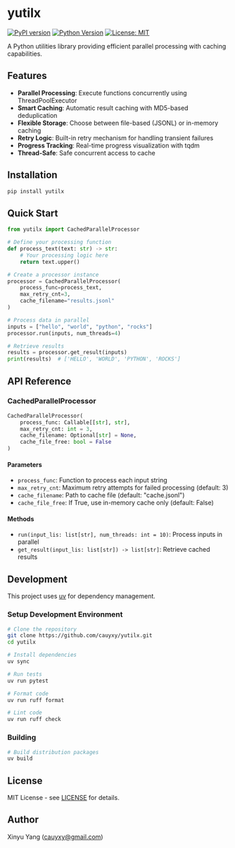# yutilx

[![PyPI version](https://badge.fury.io/py/yutilx.svg)](https://badge.fury.io/py/yutilx)
[![Python Version](https://img.shields.io/pypi/pyversions/yutilx.svg)](https://pypi.org/project/yutilx/)
[![License: MIT](https://img.shields.io/badge/License-MIT-yellow.svg)](https://opensource.org/licenses/MIT)

A Python utilities library providing efficient parallel processing with caching capabilities.

## Features

- **Parallel Processing**: Execute functions concurrently using ThreadPoolExecutor
- **Smart Caching**: Automatic result caching with MD5-based deduplication
- **Flexible Storage**: Choose between file-based (JSONL) or in-memory caching
- **Retry Logic**: Built-in retry mechanism for handling transient failures
- **Progress Tracking**: Real-time progress visualization with tqdm
- **Thread-Safe**: Safe concurrent access to cache

## Installation

```bash
pip install yutilx
```

## Quick Start

```python
from yutilx import CachedParallelProcessor

# Define your processing function
def process_text(text: str) -> str:
    # Your processing logic here
    return text.upper()

# Create a processor instance
processor = CachedParallelProcessor(
    process_func=process_text,
    max_retry_cnt=3,
    cache_filename="results.jsonl"
)

# Process data in parallel
inputs = ["hello", "world", "python", "rocks"]
processor.run(inputs, num_threads=4)

# Retrieve results
results = processor.get_result(inputs)
print(results)  # ['HELLO', 'WORLD', 'PYTHON', 'ROCKS']
```

## API Reference

### CachedParallelProcessor

```python
CachedParallelProcessor(
    process_func: Callable[[str], str],
    max_retry_cnt: int = 3,
    cache_filename: Optional[str] = None,
    cache_file_free: bool = False
)
```

#### Parameters

- `process_func`: Function to process each input string
- `max_retry_cnt`: Maximum retry attempts for failed processing (default: 3)
- `cache_filename`: Path to cache file (default: "cache.jsonl")
- `cache_file_free`: If True, use in-memory cache only (default: False)

#### Methods

- `run(input_lis: list[str], num_threads: int = 10)`: Process inputs in parallel
- `get_result(input_lis: list[str]) -> list[str]`: Retrieve cached results

## Development

This project uses [uv](https://github.com/astral-sh/uv) for dependency management.

### Setup Development Environment

```bash
# Clone the repository
git clone https://github.com/cauyxy/yutilx.git
cd yutilx

# Install dependencies
uv sync

# Run tests
uv run pytest

# Format code
uv run ruff format

# Lint code
uv run ruff check
```

### Building

```bash
# Build distribution packages
uv build
```

## License

MIT License - see [LICENSE](LICENSE) for details.

## Author

Xinyu Yang (<cauyxy@gmail.com>)